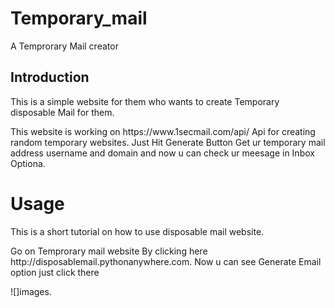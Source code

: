 # Temporary_mail
<p> A Temprorary Mail creator</p>
<h2> Introduction</h1>
<p> This is a simple website for them who wants to create Temporary
  disposable Mail for them.</p>
<p>This website is working on https://www.1secmail.com/api/ Api for creating random temporary websites. Just Hit Generate Button Get ur temporary mail address username and domain and now u can check ur meesage in Inbox Optiona.</p>
<h1> Usage </h1>
<p> This is a short tutorial on how to use disposable mail website.</p>
<p>Go on Temprorary mail website By clicking here http://disposablemail.pythonanywhere.com. Now u can see Generate Email option just click there</p>
![]images.

